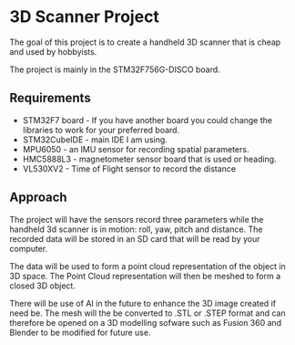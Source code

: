 # 3D Scanner Project

The goal of this project is to create a handheld 3D scanner that is cheap and used by hobbyists.

The project is mainly in the STM32F756G-DISCO board.

## Requirements

- STM32F7 board - If you have another board you could change the libraries to work for your preferred board.
- STM32CubeIDE - main IDE I am using.
- MPU6050 - an IMU sensor for recording spatial parameters.
- HMC5888L3 - magnetometer sensor board that is used or heading.
- VL530XV2 - Time of Flight sensor to record the distance

## Approach

The project will have the sensors record three parameters while the handheld 3d scanner is in motion: roll, yaw, pitch and distance. The recorded data will be stored in an SD card that will be read by your computer.

The data will be used to form a point cloud representation of the object in 3D space.
The Point Cloud representation will then be meshed to form a closed 3D object.

There will be use of AI in the future to enhance the 3D image created if need be. The mesh will the be converted to .STL or .STEP format and can therefore be opened on a 3D modelling sofware such as Fusion 360 and Blender to be modified for future use.
